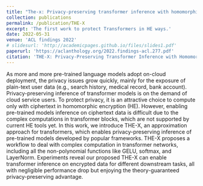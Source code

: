 ```yaml
---
title: "The-x: Privacy-preserving transformer inference with homomorphic encryption"
collection: publications
permalink: /publication/THE-X
excerpt: 'The first work to protect Transformers in HE ways.'
date: 2022-05-31
venue: 'ACL findings 2022'
# slidesurl: 'http://academicpages.github.io/files/slides1.pdf'
paperurl: 'https://aclanthology.org/2022.findings-acl.277.pdf'
citation: 'THE-X: Privacy-Preserving Transformer Inference with Homomorphic Encryption (Chen et al., Findings 2022)'
---
```


As more and more pre-trained language models adopt on-cloud deployment, the privacy issues grow quickly, mainly for the exposure of plain-text user data (e.g., search history, medical record, bank account). Privacy-preserving inference of transformer models is on the demand of cloud service users. To protect privacy, it is an attractive choice to compute only with ciphertext in homomorphic encryption (HE). However, enabling pre-trained models inference on ciphertext data is difficult due to the complex computations in transformer blocks, which are not supported by current HE tools yet. In this work, we introduce THE-X, an approximation approach for transformers, which enables privacy-preserving inference of pre-trained models developed by popular frameworks. THE-X proposes a workflow to deal with complex computation in transformer networks, including all the non-polynomial functions like GELU, softmax, and LayerNorm. Experiments reveal our proposed THE-X can enable transformer inference on encrypted data for different downstream tasks, all with negligible performance drop but enjoying the theory-guaranteed privacy-preserving advantage.